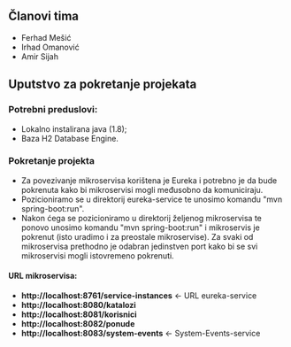 ## Članovi tima

* Ferhad Mešić
* Irhad Omanović
* Amir Sijah

## Uputstvo za pokretanje projekata

### Potrebni preduslovi:

* Lokalno instalirana java (1.8);
* Baza H2 Database Engine.

### Pokretanje projekta

* Za povezivanje mikroservisa korištena je Eureka i potrebno je da bude pokrenuta kako bi mikroservisi mogli međusobno da komuniciraju.  
* Pozicioniramo se u direktorij eureka-service te unosimo komandu "mvn spring-boot:run". 
* Nakon ćega se pozicioniramo u direktorij željenog mikroservisa te ponovo unosimo komandu "mvn spring-boot:run" i mikroservis je pokrenut (isto uradimo i za preostale mikroservise). Za svaki od mikroservisa prethodno je odabran jedinstven port kako bi se svi mikroservisi mogli istovremeno pokrenuti.

#### URL mikroservisa:

* **http://localhost:8761/service-instances** <- URL eureka-service
* **http://localhost:8080/katalozi**
* **http://localhost:8081/korisnici**
* **http://localhost:8082/ponude** 
* **http://localhost:8083/system-events** <- System-Events-service
